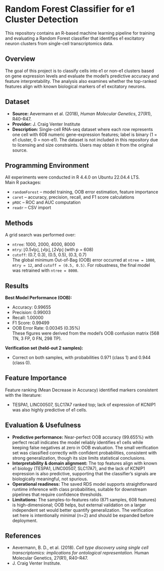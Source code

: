 # Random Forest Classifier for e1 Cluster Detection

This repository contains an R-based machine learning pipeline for training and evaluating a Random Forest classifier that identifies e1 excitatory neuron clusters from single-cell transcriptomics data.

## Overview
The goal of this project is to classify cells into e1 or non-e1 clusters based on gene expression levels and evaluate the model’s predictive accuracy and feature interpretability. The analysis also examines whether the top-ranked features align with known biological markers of e1 excitatory neurons.

## Dataset
- **Source:** Aevermann et al. (2018), *Human Molecular Genetics*, 27(R1), R40–R47.  
- **Provider:** J. Craig Venter Institute  
- **Description:** Single-cell RNA-seq dataset where each row represents one cell with 608 numeric gene-expression features; label is binary (1 = e1 cluster, 0 = non-e1). The dataset is not included in this repository due to licensing and size constraints. Users may obtain it from the original source.

## Programming Environment
All experiments were conducted in R 4.4.0 on Ubuntu 22.04.4 LTS.  
Main R packages:
- `randomForest` – model training, OOB error estimation, feature importance  
- `caret` – accuracy, precision, recall, and F1 score calculations  
- `pROC` – ROC and AUC computation  
- `readr` – CSV import  

## Methods
A grid search was performed over:
- `ntree`: 1000, 2000, 4000, 8000  
- `mtry`: ⌊0.5√p⌋, ⌊√p⌋, ⌊2√p⌋ (with p = 608)  
- `cutoff`: (0.7, 0.3), (0.5, 0.5), (0.3, 0.7)  
The global minimum Out-of-Bag (OOB) error occurred at `ntree = 1000`, `mtry = 12`, and `cutoff = (0.5, 0.5)`. For robustness, the final model was retrained with `ntree = 8000`.

## Results
**Best Model Performance (OOB):**
- Accuracy: 0.99655  
- Precision: 0.99003  
- Recall: 1.00000  
- F1 Score: 0.99499  
- OOB Error Rate: 0.00345 (0.35%)  
These figures were derived from the model’s OOB confusion matrix (568 TN, 3 FP, 0 FN, 298 TP).

**Verification set (held-out 2 samples):**
- Correct on both samples, with probabilities 0.971 (class 1) and 0.944 (class 0).

## Feature Importance
Feature ranking (Mean Decrease in Accuracy) identified markers consistent with the literature:
- TESPA1, LINC00507, SLC17A7 ranked top; lack of expression of KCNIP1 was also highly predictive of e1 cells.

## Evaluation & Usefulness
- **Predictive performance:** Near-perfect OOB accuracy (99.655%) with perfect recall indicates the model reliably identifies e1 cells while keeping false negatives at zero in OOB evaluation. The small verification set was classified correctly with confident probabilities, consistent with strong generalization, though its size limits statistical conclusions.
- **Interpretability & domain alignment:** The top features align with known e1 biology (TESPA1, LINC00507, SLC17A7), and the lack of KCNIP1 expression is also predictive, supporting that the classifier’s signals are biologically meaningful, not spurious.
- **Operational readiness:** The saved RDS model supports straightforward runtime inference with class probabilities, suitable for downstream pipelines that require confidence thresholds.
- **Limitations:** The samples-to-features ratio (871 samples, 608 features) is high-dimensional; OOB helps, but external validation on a larger independent set would better quantify generalization. The verification set here is intentionally minimal (n=2) and should be expanded before deployment.

## References
- Aevermann, B. D., et al. (2018). *Cell type discovery using single cell transcriptomics: implications for ontological representation.* Human Molecular Genetics, 27(R1), R40–R47.  
- J. Craig Venter Institute.
